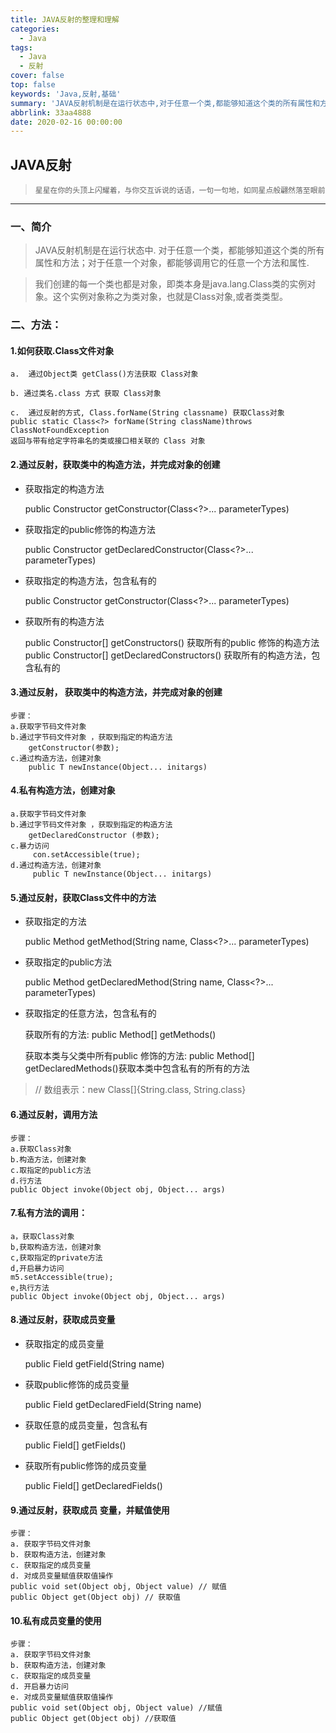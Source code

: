 ```yaml
---
title: JAVA反射的整理和理解
categories:
  - Java
tags:
  - Java
  - 反射
cover: false
top: false
keywords: 'Java,反射,基础'
summary: 'JAVA反射机制是在运行状态中,对于任意一个类,都能够知道这个类的所有属性和方法；对于任意一个对象,都能够调用它的任意一个方法和属性。'
abbrlink: 33aa4888
date: 2020-02-16 00:00:00
---
```


## JAVA反射

>  `星星在你的头顶上闪耀着，与你交互诉说的话语，一句一句地，如同星点般翩然落至眼前`

------

### 一、简介

>   JAVA反射机制是在运行状态中.
对于任意一个类，都能够知道这个类的所有属性和方法；对于任意一个对象，都能够调用它的任意一个方法和属性.

> 我们创建的每一个类也都是对象，即类本身是java.lang.Class类的实例对象。这个实例对象称之为类对象，也就是Class对象,或者类类型。

### 二、方法：

#### 1.如何获取.Class文件对象

    a.  通过Object类 getClass()方法获取 Class对象
    
    b. 通过类名.class 方式 获取 Class对象
    
    c.  通过反射的方式, Class.forName(String classname) 获取Class对象
    public static Class<?> forName(String className)throws ClassNotFoundException
    返回与带有给定字符串名的类或接口相关联的 Class 对象

#### 2.通过反射，获取类中的构造方法，并完成对象的创建
- 获取指定的构造方法

    public Constructor<T> getConstructor(Class<?>... parameterTypes)

- 获取指定的public修饰的构造方法

    public Constructor<T> getDeclaredConstructor(Class<?>... parameterTypes)

- 获取指定的构造方法，包含私有的

    public Constructor<T> getConstructor(Class<?>... parameterTypes)

- 获取所有的构造方法

    public Constructor<?>[] getConstructors() 获取所有的public 修饰的构造方法
    public Constructor<?>[] getDeclaredConstructors() 获取所有的构造方法，包含私有的

#### 3.通过反射， 获取类中的构造方法，并完成对象的创建

    步骤：
    a.获取字节码文件对象
    b.通过字节码文件对象 ，获取到指定的构造方法
        getConstructor(参数);
    c.通过构造方法，创建对象
        public T newInstance(Object... initargs)

#### 4.私有构造方法，创建对象

    a.获取字节码文件对象
    b.通过字节码文件对象 ，获取到指定的构造方法
        getDeclaredConstructor (参数);
    c.暴力访问
         con.setAccessible(true);
    d.通过构造方法，创建对象
         public T newInstance(Object... initargs)

#### 5.通过反射，获取Class文件中的方法

- 获取指定的方法

    public Method getMethod(String name, Class<?>... parameterTypes)

- 获取指定的public方法

    public Method getDeclaredMethod(String name, Class<?>... parameterTypes)

- 获取指定的任意方法，包含私有的

    获取所有的方法:
    public Method[] getMethods()
    
    获取本类与父类中所有public 修饰的方法:
    public Method[] getDeclaredMethods()获取本类中包含私有的所有的方法

> // 数组表示：new Class[]{String.class, String.class}

#### 6.通过反射，调用方法

    步骤：
    a.获取Class对象
    b.构造方法，创建对象
    c.取指定的public方法
    d.行方法
    public Object invoke(Object obj, Object... args)

#### 7.私有方法的调用：

    a，获取Class对象
    b,获取构造方法，创建对象
    c,获取指定的private方法
    d,开启暴力访问
    m5.setAccessible(true);
    e,执行方法
    public Object invoke(Object obj, Object... args)

#### 8.通过反射，获取成员变量
- 获取指定的成员变量

     public Field getField(String name) 
- 获取public修饰的成员变量

    public Field getDeclaredField(String name)
- 获取任意的成员变量，包含私有

    public Field[] getFields() 

- 获取所有public修饰的成员变量

    public Field[] getDeclaredFields()

#### 9.通过反射，获取成员 变量，并赋值使用

    步骤：
    a. 获取字节码文件对象
    b. 获取构造方法，创建对象
    c. 获取指定的成员变量
    d. 对成员变量赋值获取值操作
    public void set(Object obj, Object value) // 赋值
    public Object get(Object obj) // 获取值

#### 10.私有成员变量的使用

    步骤：
    a. 获取字节码文件对象
    b. 获取构造方法，创建对象
    c. 获取指定的成员变量
    d. 开启暴力访问
    e. 对成员变量赋值获取值操作
    public void set(Object obj, Object value) //赋值
    public Object get(Object obj) //获取值